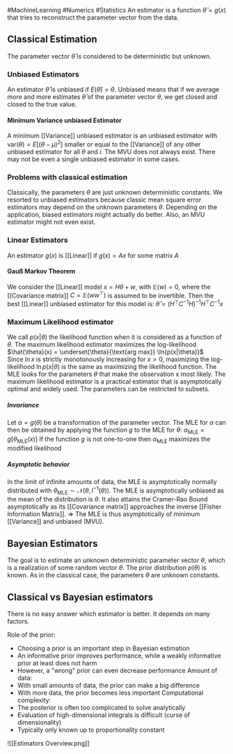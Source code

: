 #MachineLearning #Numerics #Statistics 
An estimator is a function $\hat{\theta} = g(x)$ that tries to reconstruct the parameter vector from the data.
## Classical Estimation
The parameter vector $\hat{\theta}$ is considered to be deterministic but unknown. 
### Unbiased Estimators
An estimator $\hat{\theta}$ is unbiased if $E(\hat{\theta}) = \theta$. Unbiased means that if we average more and more estimates $\hat{\theta}$ of the parameter vector $\theta$, we get closed and closed to the true value.
#### Minimum Variance unbiased Estimator
A minimum [[Variance]] unbiased estimator is an unbiased estimator with $\text{var}({\theta}) = E[(\theta - \mu)^2]$ smaller or equal to the [[Variance]] of any other unbiased estimator for all $\theta$ and $i$.
The MVU does not always exist. There may not be even a single unbiased estimator in some cases.

### Problems with classical estimation
Classically, the parameters $\theta$ are just unknown deterministic constants. We resorted to unbiased estimators because classic mean square error estimators may depend on the unknown parameters $\theta$. Depending on the application, biased estimators might actually do better. Also, an MVU estimator might not even exist.

### Linear Estimators
An estimator $g(x)$ is [[Linear]] if $g(x) = Ax$ for some matrix $A$

#### Gauß Markov Theorem
We consider the [[Linear]] model $x = H \theta + w$, with $\mathbb{E}(w) = 0$, where the [[Covariance matrix]] $C = \mathbb{E}(ww^\top)$ is assumed to be invertible.
Then the best [[Linear]] unbiased estimator for this model is:
$\hat{\theta} = (H^\top C^{-1} H)^{-1}H^\top C^{-1}x$


### Maximum Likelihood estimator
We call $p(x|\theta)$ the likelihood function when it is considered as a function of $\theta$. The maximum likelihood estimator maximizes the log-likelihood
 $\hat{\theta}(x) = \underset{\theta}{\text{arg max}} \ln{p(x|\theta)}$  
Since $\ln x$ is strictly monotonously increasing for $x > 0$, maximizing the log-likelihood $\ln p(x|\theta)$ is the same as maximizing the likelihood function. The MLE looks for the parameters $\theta$ that make the observation x most likely. The maximum likelihood estimator is a practical estimator that is asymptotically optimal and widely used. The parameters can be restricted to subsets.
##### Invariance
Let $\alpha = g(\theta)$ be a transformation of the parameter vector. The MLE for $\alpha$ can then be obtained by applying the function $g$ to the MLE for $\theta$:
$\alpha_{\text{MLE}} = g[\theta_\text{MLE}(x)]$
If the function $g$ is not one-to-one then $\alpha_\text{MLE}$ maximizes the modified likelihood
##### Asymptotic behavior
In the limit of infinite amounts of data, the MLE is asymptotically normally distributed with
$\theta_\text{MLE} \sim \mathcal{N}(\theta, I^{-1}(\theta))$. The MLE is asymptotically unbiased as the mean of the distribution is $\theta$. It also attains the Cramer-Rao Bound asymptotically as its [[Covariance matrix]] approaches the inverse [[Fisher Information Matrix]].
$\Rightarrow$ The MLE is thus asymptotically of minimum [[Variance]] and unbiased (MVU).


## Bayesian Estimators
The goal is to estimate an unknown deterministic parameter vector $\theta$, which is a realization of some random vector $\theta$. The prior distribution $p(\theta)$ is known.
As in the classical case, the parameters $\theta$ are unknown constants.

## Classical vs Bayesian estimators
There is no easy answer which estimator is better. It depends on many factors.

Role of the prior:
- Choosing a prior is an important step in Bayesian estimation
- An informative prior improves performance, while a weakly informative prior at least does not harm
- However, a "wrong" prior can even decrease performance
Amount of data:
- With small amounts of data, the prior can make a big difference
- With more data, the prior becomes less important
Computational complexity:
- The posterior is often too complicated to solve analytically
- Evaluation of high-dimensional integrals is difficult (curse of dimensionality)
- Typically only known up to proportionality constant




![[Estimators Overview.png]]